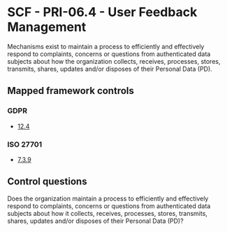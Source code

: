 # SCF - PRI-06.4 - User Feedback Management
Mechanisms exist to maintain a process to efficiently and effectively respond to complaints, concerns or questions from authenticated data subjects about how the organization collects, receives, processes, stores, transmits, shares, updates and/or disposes of their Personal Data (PD).
## Mapped framework controls
### GDPR
- [12.4](../gdpr/12.md#124)
  
### ISO 27701
- [7.3.9](../iso27701/739.md)
  
## Control questions
Does the organization maintain a process to efficiently and effectively respond to complaints, concerns or questions from authenticated data subjects about how it collects, receives, processes, stores, transmits, shares, updates and/or disposes of their Personal Data (PD)?
  